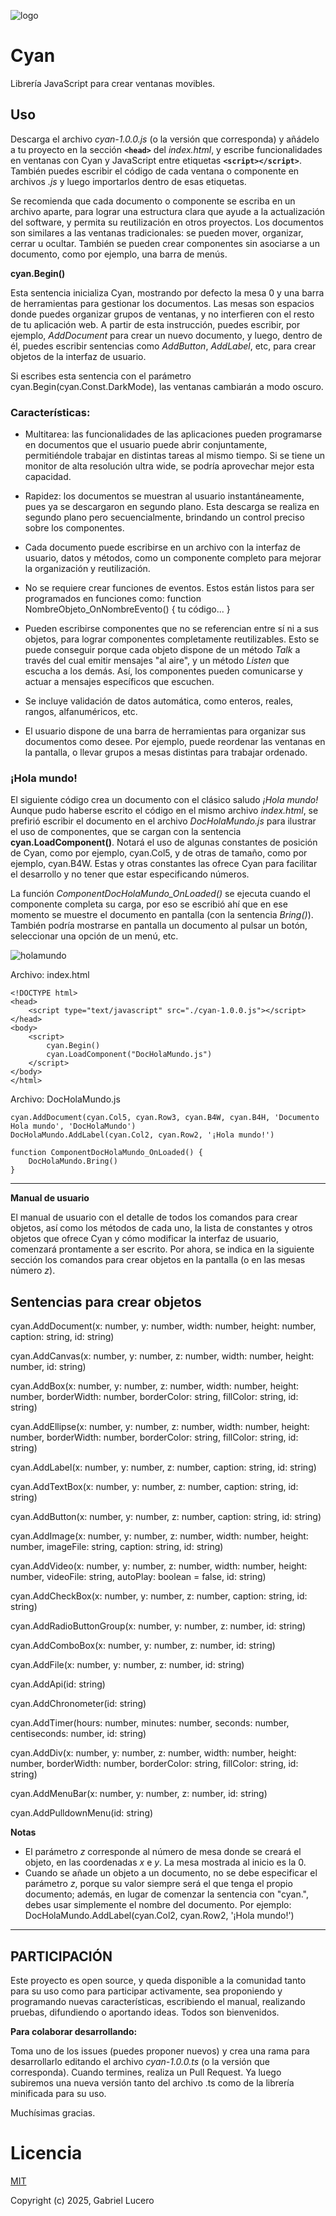 ![logo](https://github.com/cyanproject/cyan/blob/58a38f5a04b562c8136d28cd4d1b114a08ee2377/logo-350x350.png)
# Cyan
Librería JavaScript para crear ventanas movibles.

## Uso

Descarga el archivo *cyan-1.0.0.js* (o la versión que corresponda) y añádelo a tu proyecto en la sección **`<head>`** del *index.html*, y escribe funcionalidades en ventanas con Cyan y JavaScript entre etiquetas **`<script></script>`**. También puedes escribir el código de cada ventana o componente en archivos *.js* y luego importarlos dentro de esas etiquetas.

Se recomienda que cada documento o componente se escriba en un archivo aparte, para lograr una estructura clara que ayude a la actualización del software, y permita su reutilización en otros proyectos. Los documentos son similares a las ventanas tradicionales: se pueden mover, organizar, cerrar u ocultar. También se pueden crear componentes sin asociarse a un documento, como por ejemplo, una barra de menús.

**cyan.Begin()**

Esta sentencia inicializa Cyan, mostrando por defecto la mesa 0 y una barra de herramientas para gestionar los documentos. Las mesas son espacios donde puedes organizar grupos de ventanas, y no interfieren con el resto de tu aplicación web. A partir de esta instrucción, puedes escribir, por ejemplo, *AddDocument* para crear un nuevo documento, y luego, dentro de él, puedes escribir sentencias como *AddButton*, *AddLabel*, etc, para crear objetos de la interfaz de usuario.

Si escribes esta sentencia con el parámetro cyan.Begin(cyan.Const.DarkMode), las ventanas cambiarán a modo oscuro.

### Características:

- Multitarea: las funcionalidades de las aplicaciones pueden programarse en documentos que el usuario puede abrir conjuntamente, permitiéndole trabajar en distintas tareas al mismo tiempo. Si se tiene un monitor de alta resolución ultra wide, se podría aprovechar mejor esta capacidad.
  
- Rapidez: los documentos se muestran al usuario instantáneamente, pues ya se descargaron en segundo plano. Esta descarga se realiza en segundo plano pero secuencialmente, brindando un control preciso sobre los componentes.

- Cada documento puede escribirse en un archivo con la interfaz de usuario, datos y métodos, como un componente completo para mejorar la organización y reutilización.

- No se requiere crear funciones de eventos. Estos están listos para ser programados en funciones como: function NombreObjeto_OnNombreEvento() { tu código... }

- Pueden escribirse componentes que no se referencian entre sí ni a sus objetos, para lograr componentes completamente reutilizables. Esto se puede conseguir porque cada objeto dispone de un método *Talk* a través del cual emitir mensajes "al aire", y un método *Listen* que escucha a los demás. Así, los componentes pueden comunicarse y actuar a mensajes específicos que escuchen.

- Se incluye validación de datos automática, como enteros, reales, rangos, alfanuméricos, etc.

- El usuario dispone de una barra de herramientas para organizar sus documentos como desee. Por ejemplo, puede reordenar las ventanas en la pantalla, o llevar grupos a mesas distintas para trabajar ordenado.


### ¡Hola mundo!

El siguiente código crea un documento con el clásico saludo *¡Hola mundo!* Aunque pudo haberse escrito el código en el mismo archivo *index.html*, se prefirió escribir el documento en el archivo *DocHolaMundo.js* para ilustrar el uso de componentes, que se cargan con la sentencia **cyan.LoadComponent()**. Notará el uso de algunas constantes de posición de Cyan, como por ejemplo, cyan.Col5, y de otras de tamaño, como por ejemplo, cyan.B4W. Estas y otras constantes las ofrece Cyan para facilitar el desarrollo y no tener que estar especificando números.

La función *ComponentDocHolaMundo_OnLoaded()* se ejecuta cuando el componente completa su carga, por eso se escribió ahí que en ese momento se muestre el documento en pantalla (con la sentencia *Bring()*). También podría mostrarse en pantalla un documento al pulsar un botón, seleccionar una opción de un menú, etc.

![holamundo](https://github.com/cyanproject/cyan/blob/118d8c168f723d3308ed4582691965b4db459c96/holamundo.jpg)

Archivo: index.html
```
<!DOCTYPE html>
<head>
    <script type="text/javascript" src="./cyan-1.0.0.js"></script>
</head>
<body>
    <script>
        cyan.Begin()
        cyan.LoadComponent("DocHolaMundo.js")
    </script>
</body>
</html>
```

Archivo: DocHolaMundo.js
```
cyan.AddDocument(cyan.Col5, cyan.Row3, cyan.B4W, cyan.B4H, 'Documento Hola mundo', 'DocHolaMundo')
DocHolaMundo.AddLabel(cyan.Col2, cyan.Row2, '¡Hola mundo!')

function ComponentDocHolaMundo_OnLoaded() {
    DocHolaMundo.Bring()
}
```
---

**Manual de usuario**

El manual de usuario con el detalle de todos los comandos para crear objetos, así como los métodos de cada uno, la lista de constantes y otros objetos que ofrece Cyan y cómo modificar la interfaz de usuario, comenzará prontamente a ser escrito.
Por ahora, se indica en la siguiente sección los comandos para crear objetos en la pantalla (o en las mesas número *z*).

## Sentencias para crear objetos

cyan.AddDocument(x: number, y: number, width: number, height: number, caption: string, id: string)

cyan.AddCanvas(x: number, y: number, z: number, width: number, height: number, id: string)

cyan.AddBox(x: number, y: number, z: number, width: number, height: number, borderWidth: number, borderColor: string, fillColor: string, id: string)

cyan.AddEllipse(x: number, y: number, z: number, width: number, height: number, borderWidth: number, borderColor: string, fillColor: string, id: string)

cyan.AddLabel(x: number, y: number, z: number, caption: string, id: string)

cyan.AddTextBox(x: number, y: number, z: number, caption: string, id: string)

cyan.AddButton(x: number, y: number, z: number, caption: string, id: string)

cyan.AddImage(x: number, y: number, z: number, width: number, height: number, imageFile: string, caption: string, id: string)

cyan.AddVideo(x: number, y: number, z: number, width: number, height: number, videoFile: string, autoPlay: boolean = false, id: string)

cyan.AddCheckBox(x: number, y: number, z: number, caption: string, id: string)

cyan.AddRadioButtonGroup(x: number, y: number, z: number, id: string)

cyan.AddComboBox(x: number, y: number, z: number, id: string)

cyan.AddFile(x: number, y: number, z: number, id: string)

cyan.AddApi(id: string)

cyan.AddChronometer(id: string)

cyan.AddTimer(hours: number, minutes: number, seconds: number, centiseconds: number, id: string)

cyan.AddDiv(x: number, y: number, z: number, width: number, height: number, borderWidth: number, borderColor: string, fillColor: string, id: string)

cyan.AddMenuBar(x: number, y: number, z: number, id: string)

cyan.AddPulldownMenu(id: string)

**Notas**

- El parámetro *z* corresponde al número de mesa donde se creará el objeto, en las coordenadas *x* e *y*. La mesa mostrada al inicio es la 0.
- Cuando se añade un objeto a un documento, no se debe especificar el parámetro *z*, porque su valor siempre será el que tenga el propio documento; además, en lugar de comenzar la sentencia con "cyan.", debes usar simplemente el nombre del documento. Por ejemplo: DocHolaMundo.AddLabel(cyan.Col2, cyan.Row2, '¡Hola mundo!')

---

## PARTICIPACIÓN

Este proyecto es open source, y queda disponible a la comunidad tanto para su uso como para participar activamente, sea proponiendo y programando nuevas características, escribiendo el manual, realizando pruebas, difundiendo o aportando ideas. Todos son bienvenidos.

**Para colaborar desarrollando:**

Toma uno de los issues (puedes proponer nuevos) y crea una rama para desarrollarlo editando el archivo *cyan-1.0.0.ts* (o la versión que corresponda). Cuando termines, realiza un Pull Request. Ya luego subiremos una nueva versión tanto del archivo .ts como de la librería minificada para su uso.

Muchísimas gracias.

# Licencia

[MIT](https://opensource.org/licenses/MIT)

Copyright (c) 2025, Gabriel Lucero
